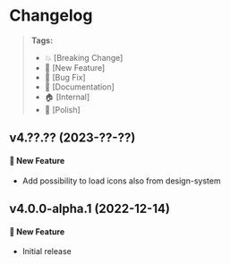 Changelog
=========

> **Tags:**
> - :boom:       [Breaking Change]
> - :rocket:     [New Feature]
> - :bug:        [Bug Fix]
> - :memo:       [Documentation]
> - :house:      [Internal]
> - :nail_care:  [Polish]

## v4.??.?? (2023-??-??)

#### :rocket: New Feature

* Add possibility to load icons also from design-system

## v4.0.0-alpha.1 (2022-12-14)

#### :rocket: New Feature

* Initial release
